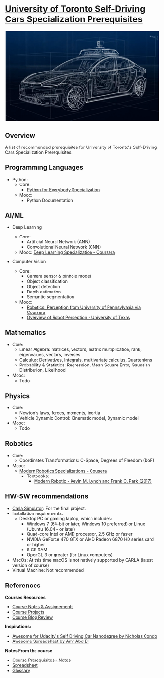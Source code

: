 # **[University of Toronto Self-Driving Cars Specialization Prerequisites](https://www.coursera.org/account/accomplishments/specialization/SVJ5YGT8AW88?utm_source=link&utm_medium=certificate&utm_content=cert_image&utm_campaign=pdf_header_button&utm_product=s12n)**

<img src="https://github.com/afondiel/Self-Driving-Cars-Specialization/blob/main/Course1-Introduction-to-Self-Driving-Cars/resources/w1/img/m0-intro.png?raw=true" width="600" style="border:0px solid #FFFFFF; padding:1px; margin:1px">

## Overview

A list of recommended prerequisites for University of Toronto's Self-Driving Cars Specialization Prerequisites.

## Programming Languages
- Python:
  - Core:
    - [Python for Everybody Specialization](https://www.coursera.org/specializations/python)
  - Mooc:
    -  [Python Documentation](https://docs.python.org/3.11/)    
  
## AI/ML

- Deep Learning
  - Core:  
    - Artificial Neural Network (ANN)
    - Convolutional Neural Network (CNN)
  - Mooc: [Deep Learning Specialization - Coursera](https://www.coursera.org/specializations/deep-learning)

- Computer Vision
  - Core:
    -  Camera sensor & pinhole model
    -  Object classification
    -  Object detection
    -  Depth estimation
    -  Semantic segmentation
  - Mooc:
    - [Robotics: Perception from University of Pennsylvania via Coursera](https://www.classcentral.com/course/robotics-perception-5033)
    - [Overview of Robot Perception - University of Texas](https://www.cs.utexas.edu/~yukez/cs391r_fall2020/slides/lecture_robot_perception.pdf)

## Mathematics
- Core: 
  - Linear Algebra: matrices, vectors, matrix multiplication, rank, eigenvalues, vectors, inverses
  - Calculus: Derivatives, Integrals, multivariate calculus, Quartenions
  - Probability & Statistics: Regression, Mean Square Error, Gaussian Distribution, Likelihood
- Mooc:
  - Todo 

## Physics
- Core:
  - Newton's laws, forces, moments, inertia
  - Vehicle Dynamic Control: Kinematic model, Dynamic model
- Mooc:
  - Todo
  
## Robotics
- Core:
  - Coordinates Transformations: C-Space, Degrees of Freedom (DoF)
- Mooc:
  - [Modern Robotics Specializations - Cousera](https://www.coursera.org/specializations/modernrobotics)
    - Textbooks: 
      - [Modern Robotic - Kevin M. Lynch and Frank C. Park (2017)](https://hades.mech.northwestern.edu/index.php/Modern_Robotics) 

## HW-SW recommendations
- [Carla Simulator](https://carla.org/): For the final project.
- Installation requirements:
  - Desktop PC or gaming laptop, which includes:
    - Windows 7 (64-bit or later, Windows 10 preferred) or Linux (Ubuntu 16.04 - or later)
    - Quad-core Intel or AMD processor, 2.5 GHz or faster
    - NVIDIA GeForce 470 GTX or AMD Radeon 6870 HD series card or higher
    - 8 GB RAM
    - OpenGL 3 or greater (for Linux computers)
- MacOs: At this time macOS is not natively supported by CARLA (latest version of course)
- Virtual Machine: Not recommended 

## References

**Courses Resources**
- [Course Notes & Assignements](https://github.com/afondiel/Self-Driving-Cars-Specialization/tree/main)
- [Course Projects](https://github.com/diesimo-ai/self-driving-car-projects)
- [Course Blog Review](https://medium.com/@muntudiela/the-top-5-skills-i-learned-from-the-university-of-toronto-self-driving-cars-specialization-2023-6470b36fe7ed)

**Inspirations:**
- [Awesome for Udacity's Self Driving Car Nanodegree by Nicholas Condo](https://github.com/ncondo/SDCND-Prerequisites)
- [Awesome Spreadsheet by Amr Abd El](https://docs.google.com/spreadsheets/d/13QQinPFhU9DwujctXS0A7un0up4N5BNyUDZwxK4I6hg/edit?gid=0#gid=0)

**Notes From the course**
- [Course Prerequisites - Notes](https://github.com/afondiel/Self-Driving-Cars-Specialization/blob/main/Course1-Introduction-to-Self-Driving-Cars/resources/Course-Prerequisites-Knowledge-Hardware-Software.md)
- [Spreadsheet](https://docs.google.com/spreadsheets/d/1VkTIZ3czhMvonNcRqsTJPW2s3aemIXe-1-XP_E3H5vk/edit?gid=0#gid=0)
- [Glossary](https://github.com/afondiel/Self-Driving-Cars-Specialization/blob/main/Course1-Introduction-to-Self-Driving-Cars/resources/glossary.md)

